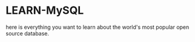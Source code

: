 # LEARN-MySQL
here is everything you want to learn about the world's most popular open source database.
